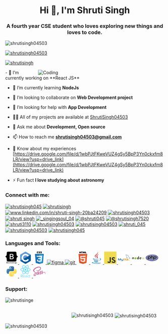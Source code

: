 <h1 align="center">Hi 👋, I'm Shruti Singh</h1>
<h3 align="center">A fourth year CSE student who loves exploring new things and loves to code.</h3>

<p align="left"> <img src="https://komarev.com/ghpvc/?username=shrutisingh04503&label=Profile%20views&color=0e75b6&style=flat" alt="shrutisingh04503" /> </p>

<p align="left"> <a href="https://github.com/ryo-ma/github-profile-trophy"><img src="https://github-profile-trophy.vercel.app/?username=shrutisingh04503" alt="shrutisingh04503" /></a> </p>

<p align="left"> <a href="https://twitter.com/ShrutiS91283501" target="blank"><img src="https://img.shields.io/twitter/follow/shrutisingh?logo=twitter&style=for-the-badge" alt="shrutisingh" /></a> </p>

<img align="right" alt="Coding" width="400" src="https://cdn.dribbble.com/users/2131993/screenshots/15628402/media/7bb0d27e44d8c2eff47276ae86bfd6a3.png?resize=1000x750&vertical=center">
- 🔭 I’m currently working on **React JS**

- 🌱 I’m currently learning **NodeJs**

- 👯 I’m looking to collaborate on **Web Development project**

- 🤝 I’m looking for help with **App Development**

- 👨‍💻 All of my projects are available at [ShrutiSingh04503](ShrutiSingh04503)

- 💬 Ask me about **Development, Open source**

- 📫 How to reach me **shrutisingh04503@gmail.com**

- 📄 Know about my experiences [https://drive.google.com/file/d/1wbPJtFKweVUZ4gSy5BpP3Yn0ckxfm8LR/view?usp=drive_link](https://drive.google.com/file/d/1wbPJtFKweVUZ4gSy5BpP3Yn0ckxfm8LR/view?usp=drive_link)

- ⚡ Fun fact **I love studying about astronomy**

<h3 align="left">Connect with me:</h3>
<p align="left">
<a href="https://codepen.io/shrutisingh045" target="blank"><img align="center" src="https://raw.githubusercontent.com/rahuldkjain/github-profile-readme-generator/master/src/images/icons/Social/codepen.svg" alt="shrutisingh045" height="30" width="40" /></a>
<a href="https://twitter.com/shrutisingh" target="blank"><img align="center" src="https://raw.githubusercontent.com/rahuldkjain/github-profile-readme-generator/master/src/images/icons/Social/twitter.svg" alt="shrutisingh" height="30" width="40" /></a>
<a href="https://linkedin.com/in/www.linkedin.com/in/shruti-singh-20ba24209" target="blank"><img align="center" src="https://raw.githubusercontent.com/rahuldkjain/github-profile-readme-generator/master/src/images/icons/Social/linked-in-alt.svg" alt="www.linkedin.com/in/shruti-singh-20ba24209" height="30" width="40" /></a>
<a href="https://stackoverflow.com/users/shrutisingh04503" target="blank"><img align="center" src="https://raw.githubusercontent.com/rahuldkjain/github-profile-readme-generator/master/src/images/icons/Social/stack-overflow.svg" alt="shrutisingh04503" height="30" width="40" /></a>
<a href="https://codesandbox.com/shruti singh" target="blank"><img align="center" src="https://raw.githubusercontent.com/rahuldkjain/github-profile-readme-generator/master/src/images/icons/Social/codesandbox.svg" alt="shruti singh" height="30" width="40" /></a>
<a href="https://instagram.com/_singingsoul_04" target="blank"><img align="center" src="https://raw.githubusercontent.com/rahuldkjain/github-profile-readme-generator/master/src/images/icons/Social/instagram.svg" alt="_singingsoul_04" height="30" width="40" /></a>
<a href="https://hashnode.com/@shruti045" target="blank"><img align="center" src="https://raw.githubusercontent.com/rahuldkjain/github-profile-readme-generator/master/src/images/icons/Social/hashnode.svg" alt="@shruti045" height="30" width="40" /></a>
<a href="https://www.youtube.com/c/@shrutisingh7520" target="blank"><img align="center" src="https://raw.githubusercontent.com/rahuldkjain/github-profile-readme-generator/master/src/images/icons/Social/youtube.svg" alt="@shrutisingh7520" height="30" width="40" /></a>
<a href="https://www.codechef.com/users/shruti3110" target="blank"><img align="center" src="https://cdn.jsdelivr.net/npm/simple-icons@3.1.0/icons/codechef.svg" alt="shruti3110" height="30" width="40" /></a>
<a href="https://www.hackerrank.com/shrutisingh04503" target="blank"><img align="center" src="https://raw.githubusercontent.com/rahuldkjain/github-profile-readme-generator/master/src/images/icons/Social/hackerrank.svg" alt="shrutisingh04503" height="30" width="40" /></a>
<a href="https://codeforces.com/profile/shrutisingh04503" target="blank"><img align="center" src="https://raw.githubusercontent.com/rahuldkjain/github-profile-readme-generator/master/src/images/icons/Social/codeforces.svg" alt="shrutisingh04503" height="30" width="40" /></a>
<a href="https://www.leetcode.com/shruti_045" target="blank"><img align="center" src="https://raw.githubusercontent.com/rahuldkjain/github-profile-readme-generator/master/src/images/icons/Social/leet-code.svg" alt="shruti_045" height="30" width="40" /></a>
<a href="https://www.hackerearth.com/shrutisingh04503" target="blank"><img align="center" src="https://raw.githubusercontent.com/rahuldkjain/github-profile-readme-generator/master/src/images/icons/Social/hackerearth.svg" alt="shrutisingh04503" height="30" width="40" /></a>
<a href="https://auth.geeksforgeeks.org/user/shrutisingh045" target="blank"><img align="center" src="https://raw.githubusercontent.com/rahuldkjain/github-profile-readme-generator/master/src/images/icons/Social/geeks-for-geeks.svg" alt="shrutisingh045" height="30" width="40" /></a>
</p>

<h3 align="left">Languages and Tools:</h3>
<p align="left"> <a href="https://getbootstrap.com" target="_blank" rel="noreferrer"> <img src="https://raw.githubusercontent.com/devicons/devicon/master/icons/bootstrap/bootstrap-plain-wordmark.svg" alt="bootstrap" width="40" height="40"/> </a> <a href="https://www.cprogramming.com/" target="_blank" rel="noreferrer"> <img src="https://raw.githubusercontent.com/devicons/devicon/master/icons/c/c-original.svg" alt="c" width="40" height="40"/> </a> <a href="https://www.w3schools.com/css/" target="_blank" rel="noreferrer"> <img src="https://raw.githubusercontent.com/devicons/devicon/master/icons/css3/css3-original-wordmark.svg" alt="css3" width="40" height="40"/> </a> <a href="https://www.figma.com/" target="_blank" rel="noreferrer"> <img src="https://www.vectorlogo.zone/logos/figma/figma-icon.svg" alt="figma" width="40" height="40"/> </a> <a href="https://git-scm.com/" target="_blank" rel="noreferrer"> <img src="https://www.vectorlogo.zone/logos/git-scm/git-scm-icon.svg" alt="git" width="40" height="40"/> </a> <a href="https://www.w3.org/html/" target="_blank" rel="noreferrer"> <img src="https://raw.githubusercontent.com/devicons/devicon/master/icons/html5/html5-original-wordmark.svg" alt="html5" width="40" height="40"/> </a> <a href="https://www.java.com" target="_blank" rel="noreferrer"> <img src="https://raw.githubusercontent.com/devicons/devicon/master/icons/java/java-original.svg" alt="java" width="40" height="40"/> </a> <a href="https://developer.mozilla.org/en-US/docs/Web/JavaScript" target="_blank" rel="noreferrer"> <img src="https://raw.githubusercontent.com/devicons/devicon/master/icons/javascript/javascript-original.svg" alt="javascript" width="40" height="40"/> </a> <a href="https://www.mysql.com/" target="_blank" rel="noreferrer"> <img src="https://raw.githubusercontent.com/devicons/devicon/master/icons/mysql/mysql-original-wordmark.svg" alt="mysql" width="40" height="40"/> </a> <a href="https://nodejs.org" target="_blank" rel="noreferrer"> <img src="https://raw.githubusercontent.com/devicons/devicon/master/icons/nodejs/nodejs-original-wordmark.svg" alt="nodejs" width="40" height="40"/> </a> <a href="https://www.php.net" target="_blank" rel="noreferrer"> <img src="https://raw.githubusercontent.com/devicons/devicon/master/icons/php/php-original.svg" alt="php" width="40" height="40"/> </a> <a href="https://www.python.org" target="_blank" rel="noreferrer"> <img src="https://raw.githubusercontent.com/devicons/devicon/master/icons/python/python-original.svg" alt="python" width="40" height="40"/> </a> <a href="https://reactjs.org/" target="_blank" rel="noreferrer"> <img src="https://raw.githubusercontent.com/devicons/devicon/master/icons/react/react-original-wordmark.svg" alt="react" width="40" height="40"/> </a> <a href="https://sass-lang.com" target="_blank" rel="noreferrer"> <img src="https://raw.githubusercontent.com/devicons/devicon/master/icons/sass/sass-original.svg" alt="sass" width="40" height="40"/> </a> </p>

<h3 align="left">Support:</h3>
<p><a href="https://www.buymeacoffee.com/shrutisinge"> <img align="left" src="https://cdn.buymeacoffee.com/buttons/v2/default-yellow.png" height="50" width="210" alt="shrutisinge" /></a></p><br><br>

<p><img align="left" src="https://github-readme-stats.vercel.app/api/top-langs?username=shrutisingh04503&show_icons=true&locale=en&layout=compact" alt="shrutisingh04503" /></p>

<p>&nbsp;<img align="center" src="https://github-readme-stats.vercel.app/api?username=shrutisingh04503&show_icons=true&locale=en" alt="shrutisingh04503" /></p>

<p><img align="center" src="https://github-readme-streak-stats.herokuapp.com/?user=shrutisingh04503&" alt="shrutisingh04503" /></p>
